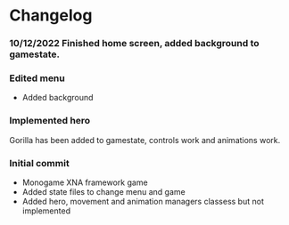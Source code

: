 # Changelog

### 10/12/2022 Finished home screen, added background to gamestate.

### Edited menu
 * Added background

### Implemented hero
Gorilla has been added to gamestate, controls work and animations work.

### Initial commit
 * Monogame XNA framework game
 * Added state files to change menu and game
 * Added hero, movement and animation managers classess but not implemented

